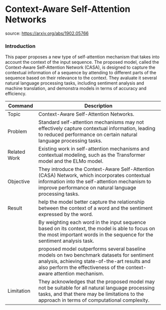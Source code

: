 # Context-Aware Self-Attention Networks

source: https://arxiv.org/abs/1902.05766

### Introduction
This paper proposes a new type of self-attention mechanism that takes into account the context of the input sequence. The proposed model, called the Context-Aware Self-Attention Network (CASA), is designed to capture the contextual information of a sequence by attending to different parts of the sequence based on their relevance to the context. They avaluate it several natural language processing tasks, including sentiment analysis and machine translation, and demonstra models in terms of accuracy and efficiency.


| Command | Description |
| --- | --- |
|Topic| Context-Aware Self-Attention Networks. |
|Problem| Standard self-attention mechanisms may not effectively capture contextual information, leading to reduced performance on certain natural language processing tasks.   |
|Related Work| Existing work in self-attention mechanisms and contextual modeling, such as the Transformer model and the ELMo model.|
|Objective| They introduce the Context-Aware Self-Attention (CASA) Network, which incorporates contextual information into the self-attention mechanism to improve performance on natural language processing tasks.|
|Result|help the model better capture the relationship between the context of a word and the sentiment expressed by the word.|
| |By weighting each word in the input sequence based on its context, the model is able to focus on the most important words in the sequence for the sentiment analysis task.|
| |proposed model outperforms several baseline models on two benchmark datasets for sentiment analysis, achieving state-of-the-art results and also perform the effectiveness of the context-aware attention mechanism.|
|Limitation| They acknowledges that the proposed model may not be suitable for all natural language processing tasks, and that there may be limitations to the approach in terms of computational complexity.|
